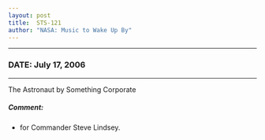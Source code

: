 ```yaml
---
layout: post
title:  STS-121
author: "NASA: Music to Wake Up By"
---
```


----
### DATE: July 17, 2006
----
The Astronaut by Something Corporate

##### Comment:
* for Commander Steve Lindsey.
